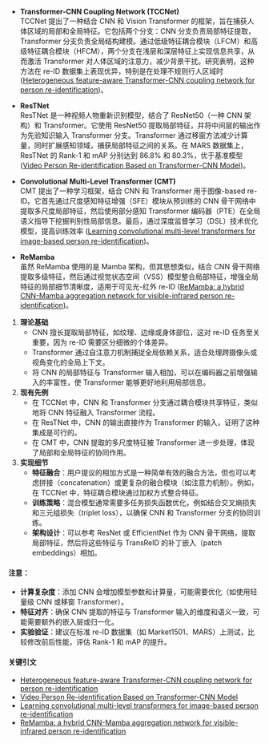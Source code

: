- **Transformer-CNN Coupling Network (TCCNet)**  
    TCCNet 提出了一种结合 CNN 和 Vision Transformer 的框架，旨在捕获人体区域的局部和全局特征。它包括两个分支：CNN 分支负责局部特征提取，Transformer 分支负责全局结构建模。通过低级特征耦合模块（LFCM）和高级特征耦合模块（HFCM），两个分支在浅层和深层特征上实现信息共享，从而激活 Transformer 对人体区域的注意力，减少背景干扰。研究表明，这种方法在 re-ID 数据集上表现优异，特别是在处理不规则行人区域时 ([Heterogeneous feature-aware Transformer-CNN coupling network for person re-identification](https://www.ncbi.nlm.nih.gov/pmc/articles/PMC9575868/))。
    
- **ResTNet**  
    ResTNet 是一种视频人物重新识别模型，结合了 ResNet50（一种 CNN 架构）和 Transformer。它使用 ResNet50 提取局部特征，并将中间层的输出作为先验知识输入 Transformer 分支。Transformer 通过移窗方法减少计算量，同时扩展感知领域，捕获局部特征之间的关系。在 MARS 数据集上，ResTNet 的 Rank-1 和 mAP 分别达到 86.8% 和 80.3%，优于基准模型 ([Video Person Re-identification Based on Transformer-CNN Model](https://ieeexplore.ieee.org/document/10071401/))。
    
- **Convolutional Multi-Level Transformer (CMT)**  
    CMT 提出了一种学习框架，结合 CNN 和 Transformer 用于图像-based re-ID。它首先通过尺度感知特征增强（SFE）模块从预训练的 CNN 骨干网络中提取多尺度局部特征，然后使用部分感知 Transformer 编码器（PTE）在全局语义指导下挖掘判别性局部信息。最后，通过深度监督学习（DSL）技术优化模型，提高训练效率 ([Learning convolutional multi-level transformers for image-based person re-identification](https://link.springer.com/article/10.1007/s44267-023-00025-8))。
    
- **ReMamba**  
    虽然 ReMamba 使用的是 Mamba 架构，但其思想类似，结合 CNN 骨干网络提取多级特征，然后通过视觉状态空间（VSS）模型整合局部特征，增强全局特征的局部细节清晰度，适用于可见光-红外 re-ID ([ReMamba: a hybrid CNN-Mamba aggregation network for visible-infrared person re-identification](https://www.nature.com/articles/s41598-024-80766-8))。
    


1. **理论基础**
    - CNN 擅长提取局部特征，如纹理、边缘或身体部位，这对 re-ID 任务至关重要，因为 re-ID 需要区分细微的个体差异。
    - Transformer 通过自注意力机制捕捉全局依赖关系，适合处理跨摄像头或视角变化的全局上下文。
    - 将 CNN 的局部特征与 Transformer 输入相加，可以在编码器之前增强输入的丰富性，使 Transformer 能够更好地利用局部信息。
2. **现有先例**
    - 在 TCCNet 中，CNN 和 Transformer 分支通过耦合模块共享特征，类似地将 CNN 特征融入 Transformer 流程。
    - 在 ResTNet 中，CNN 的输出直接作为 Transformer 的输入，证明了这种集成是可行的。
    - 在 CMT 中，CNN 提取的多尺度特征被 Transformer 进一步处理，体现了局部和全局特征的协同作用。
3. **实现细节**
    - **特征融合**：用户提议的相加方式是一种简单有效的融合方法，但也可以考虑拼接（concatenation）或更复杂的融合模块（如注意力机制）。例如，在 TCCNet 中，特征耦合模块通过加权方式整合特征。
    - **训练策略**：混合模型通常需要多任务损失函数优化，例如结合交叉熵损失和三元组损失（triplet loss），以确保 CNN 和 Transformer 分支的协同训练。
    - **架构设计**：可以参考 ResNet 或 EfficientNet 作为 CNN 骨干网络，提取局部特征，然后将这些特征与 TransReID 的补丁嵌入（patch embeddings）相加。

#### **注意**：
- **计算复杂度**：添加 CNN 会增加模型参数和计算量，可能需要优化（如使用轻量级 CNN 或移窗 Transformer）。
- **特征对齐**：确保 CNN 提取的特征与 Transformer 输入的维度和语义一致，可能需要额外的嵌入层或归一化。
- **实验验证**：建议在标准 re-ID 数据集（如 Market1501、MARS）上测试，比较修改前后性能，评估 Rank-1 和 mAP 的提升。


#### 关键引文
- [Heterogeneous feature-aware Transformer-CNN coupling network for person re-identification](https://www.ncbi.nlm.nih.gov/pmc/articles/PMC9575868/)
- [Video Person Re-identification Based on Transformer-CNN Model](https://ieeexplore.ieee.org/document/10071401/)
- [Learning convolutional multi-level transformers for image-based person re-identification](https://link.springer.com/article/10.1007/s44267-023-00025-8)
- [ReMamba: a hybrid CNN-Mamba aggregation network for visible-infrared person re-identification](https://www.nature.com/articles/s41598-024-80766-8)